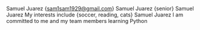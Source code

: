 Samuel Juarez {sam1sam1929@gmail.com}
Samuel Juarez {senior}
Samuel Juarez My interests include {soccer, reading, cats}
Samuel Juarez I am committed to me and my team members learning Python
